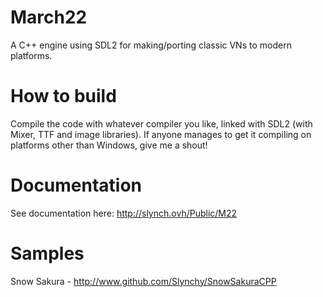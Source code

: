 # March22
A C++ engine using SDL2 for making/porting classic VNs to modern platforms.

# How to build
Compile the code with whatever compiler you like, linked with SDL2 (with Mixer, TTF and image libraries). If anyone manages to get it compiling on platforms other than Windows, give me a shout!

# Documentation
See documentation here: http://slynch.ovh/Public/M22

# Samples
Snow Sakura - http://www.github.com/Slynchy/SnowSakuraCPP